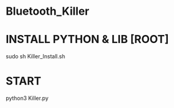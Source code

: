 # Bluetooth_Killer

# INSTALL PYTHON & LIB [ROOT]

sudo sh Killer_Install.sh

# START 
python3 Killer.py
